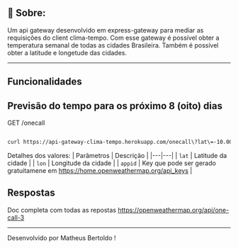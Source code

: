 ## 📖 Sobre:

Um api gateway desenvolvido em express-gateway para mediar as requisições do client clima-tempo. Com esse gateway é possível obter a temperatura semanal de todas as cidades Brasileira. Também é possível obter a latitude e longetude das cidades.

---

## Funcionalidades


## Previsão do tempo para os próximo 8 (oito) dias

GET /onecall

```bash

curl https://api-gateway-clima-tempo.herokuapp.com/onecall\?lat\=-10.0007936\&lon\=-67.7937152\&appid\=api-key

```

Detalhes dos valores:
| Parâmetros | Descrição |
|---|---|
| `lat` | Latitude da cidade |
| `lon` | Longitude da cidade |
| `appid` | Key que pode ser gerado gratuitamene em https://home.openweathermap.org/api_keys |


## Respostas
Doc completa com todas as repostas https://openweathermap.org/api/one-call-3 

---

Desenvolvido por Matheus Bertoldo !
